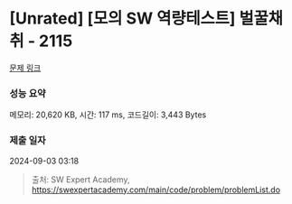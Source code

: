 # [Unrated] [모의 SW 역량테스트] 벌꿀채취 - 2115 

[문제 링크](https://swexpertacademy.com/main/code/problem/problemDetail.do?contestProbId=AV5V4A46AdIDFAWu) 

### 성능 요약

메모리: 20,620 KB, 시간: 117 ms, 코드길이: 3,443 Bytes

### 제출 일자

2024-09-03 03:18



> 출처: SW Expert Academy, https://swexpertacademy.com/main/code/problem/problemList.do